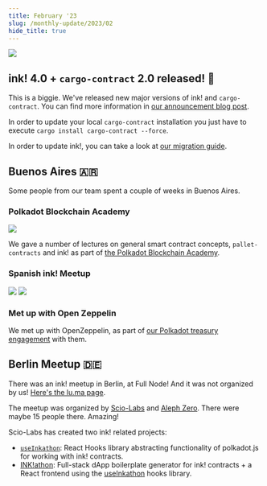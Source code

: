 ```yaml
---
title: February '23
slug: /monthly-update/2023/02
hide_title: true
---
```


<img src="/img/title/monthly-update-feb.svg" className="titlePic" />

## ink! 4.0 + `cargo-contract` 2.0 released! 🥳

This is a biggie. We've released new major versions of ink! and `cargo-contract`.
You can find more information in [our announcement blog post](https://www.parity.io/we-just-released-ink-4-0).

In order to update your local `cargo-contract` installation you just have
to execute `cargo install cargo-contract --force`.

In order to update ink!, you can take a look at
[our migration guide](versioned_docs/version-4.x/faq_docs/version-4.x/faq/migrating-from-ink-3-to-4.md).

## Buenos Aires 🇦🇷

Some people from our team spent a couple of weeks in Buenos Aires. 

### Polkadot Blockchain Academy

<img src="/img/monthly-update/ba-academy.jpeg" className="titlePic" />

We gave a number of lectures on general smart contract concepts,
`pallet-contracts` and ink! as part of
[the Polkadot Blockchain Academy](https://polkadot.network/development/academy/).

### Spanish ink! Meetup

<img src="/img/monthly-update/ba-meetup.jpeg" className="titlePic" />

<img src="/img/monthly-update/ba-meetup1.jpeg" className="titlePic" />

### Met up with Open Zeppelin

We met up with OpenZeppelin, as part of [our Polkadot treasury engagement](https://polkadot.polkassembly.io/treasury/190)
with them.

## Berlin Meetup 🇩🇪

There was an ink! meetup in Berlin, at Full Node! And it was not organized by us!
[Here's the lu.ma page](https://lu.ma/inkathon-meetup).

The meetup was organized by [Scio-Labs](https://scio.xyz) and [Aleph Zero](https://alephzero.org).
There were maybe 15 people there. Amazing!

Scio-Labs has created two ink! related projects:

* [`useInkathon`](https://github.com/scio-labs/use-inkathon): React Hooks library abstracting
  functionality of polkadot.js for working with ink! contracts.
* [INK!athon](https://inkathon.xyz/): Full-stack dApp boilerplate generator for ink! contracts + 
  a React frontend using the [useInkathon](https://github.com/scio-labs/use-inkathon) hooks library.